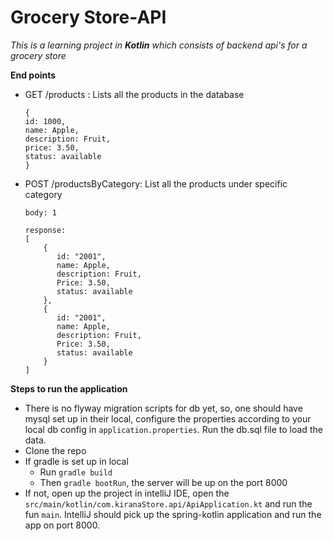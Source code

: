 # Grocery Store-API

*This is a learning project in **Kotlin** which consists of backend api's for a grocery store*

**End points**
* GET /products : Lists all the products in the database
    ```
  {
    id: 1000,
    name: Apple,
    description: Fruit,
    price: 3.50,
    status: available
  }
  ```
* POST /productsByCategory: List all the products under specific category
    ```
  body: 1
  
  response: 
  [
        {
           id: "2001",
           name: Apple,
           description: Fruit,
           Price: 3.50,
           status: available
        },
        {
           id: "2001",
           name: Apple,
           description: Fruit,
           Price: 3.50,
           status: available
        }
  ]
    ```
**Steps to run the application**

* There is no flyway migration scripts for db yet, so, one should have mysql set up in their local, configure the properties according to your local db config in `application.properties`. Run the db.sql file to load the data. 
* Clone the repo
* If gradle is set up in local
    * Run `gradle build `
    * Then `gradle bootRun`, the server will be up on the port 8000
* If not, open up the project in intelliJ IDE, open the `src/main/kotlin/com.kiranaStore.api/ApiApplication.kt` and run the fun `main`. IntelliJ should pick up the spring-kotlin application and run the app on port 8000.
